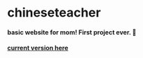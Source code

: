 # chineseteacher
#### basic website for mom! First project ever. 🥲

#### [current version here](https://github.com/andypants888/chineseTeacher2)

